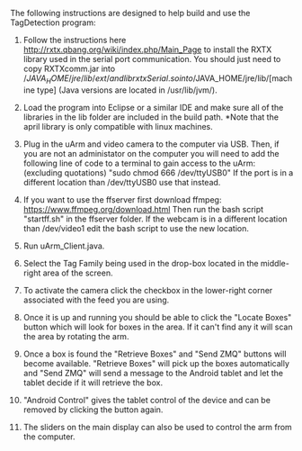 The following instructions are designed to help build and use the TagDetection program:

1. Follow the instructions here http://rxtx.qbang.org/wiki/index.php/Main_Page to install the RXTX library used in the serial port communication. You should just need to copy RXTXcomm.jar into /$JAVA_HOME/jre/lib/ext/ and librxtxSerial.so into /$JAVA_HOME/jre/lib/[machine type] (Java versions are located in /usr/lib/jvm/).

2. Load the program into Eclipse or a similar IDE and make sure all of the libraries in the lib folder are included in the build path. *Note that the april library is only compatible with linux machines.

3. Plug in the uArm and video camera to the computer via USB. Then, if you are not an administator on the computer you will need to add the following line of code to a terminal to gain access to the uArm: (excluding quotations)
"sudo chmod 666 /dev/ttyUSB0"
If the port is in a different location than /dev/ttyUSB0 use that instead.

4. If you want to use the ffserver first download ffmpeg: 
https://www.ffmpeg.org/download.html
Then run the bash script "startff.sh" in the ffserver folder. If the webcam is in a different location than /dev/video1 edit the bash script to use the new location.

5. Run uArm_Client.java.

6. Select the Tag Family being used in the drop-box located in the middle-right area of the screen.

7. To activate the camera click the checkbox in the lower-right corner associated with the feed you are using.

8. Once it is up and running you should be able to click the "Locate Boxes" button which will look for boxes in the area. If it can't find any it will scan the area by rotating the arm.

9. Once a box is found the "Retrieve Boxes" and "Send ZMQ" buttons will become available. "Retrieve Boxes" will pick up the boxes automatically and "Send ZMQ" will send a message to the Android tablet and let the tablet decide if it will retrieve the box. 

10. "Android Control" gives the tablet control of the device and can be removed by clicking the button again.

11. The sliders on the main display can also be used to control the arm from the computer.
